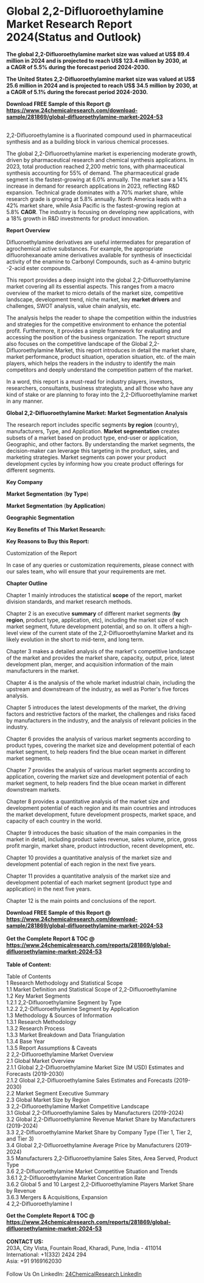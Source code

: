 <h1>Global 2,2-Difluoroethylamine Market Research Report 2024(Status and Outlook)</h1><p><strong>The global 2,2-Difluoroethylamine market size was valued at US$ 89.4 million in 2024 and is projected to reach US$ 123.4 million by 2030, at a CAGR of 5.5% during the forecast period 2024-2030.</strong></p><p>
</p><p><strong>The United States 2,2-Difluoroethylamine market size was valued at US$ 25.6 million in 2024 and is projected to reach US$ 34.5 million by 2030, at a CAGR of 5.1% during the forecast period 2024-2030.</strong></p><div><b>Download FREE Sample of this Report @ 
            <a href="https://www.24chemicalresearch.com/download-sample/281869/global-difluoroethylamine-market-2024-53">
            https://www.24chemicalresearch.com/download-sample/281869/global-difluoroethylamine-market-2024-53</a></b></div><br><p>
</p><p>2,2-Difluoroethylamine is a fluorinated compound used in pharmaceutical synthesis and as a building block in various chemical processes.</p><p>
</p><p>The global 2,2-Difluoroethylamine market is experiencing moderate growth, driven by pharmaceutical research and chemical synthesis applications. In 2023, total production reached 2,200 metric tons, with pharmaceutical synthesis accounting for 55% of demand. The pharmaceutical grade segment is the fastest-growing at 6.0% annually. The market saw a 14% increase in demand for research applications in 2023, reflecting R&amp;D expansion. Technical grade dominates with a 70% market share, while research grade is growing at 5.8% annually. North America leads with a 42% market share, while Asia Pacific is the fastest-growing region at 5.8% <strong>CAGR</strong>. The industry is focusing on developing new applications, with a 18% growth in R&amp;D investments for product innovation.</p><p>
</p><p><strong>Report Overview</strong></p><p>
</p><p></p><p>
</p><p>Difluoroethylamine derivatives are useful intermediates for preparation of agrochemical active substances. For example, the appropriate difluorohexanoate amine derivatives available for synthesis of insecticidal activity of the enamine to Carbonyl Compounds, such as 4-amino butyric -2-acid ester compounds.</p><p>
</p><p>This report provides a deep insight into the global 2,2-Difluoroethylamine market covering all its essential aspects. This ranges from a macro overview of the market to micro details of the market size, competitive landscape, development trend, niche market, key <strong>market drivers</strong> and challenges, SWOT analysis, value chain analysis, etc.</p><p>
</p><p>The analysis helps the reader to shape the competition within the industries and strategies for the competitive environment to enhance the potential profit. Furthermore, it provides a simple framework for evaluating and accessing the position of the business organization. The report structure also focuses on the competitive landscape of the Global 2,2-Difluoroethylamine Market, this report introduces in detail the market share, market performance, product situation, operation situation, etc. of the main players, which helps the readers in the industry to identify the main competitors and deeply understand the competition pattern of the market.</p><p>
</p><p>In a word, this report is a must-read for industry players, investors, researchers, consultants, business strategists, and all those who have any kind of stake or are planning to foray into the 2,2-Difluoroethylamine market in any manner.</p><p>
</p><p><strong>Global 2,2-Difluoroethylamine Market: Market Segmentation Analysis</strong></p><p>
</p><p>The research report includes specific segments <strong>by region</strong> (country), manufacturers, Type, and Application. <strong>Market segmentation</strong> creates subsets of a market based on product type, end-user or application, Geographic, and other factors. By understanding the market segments, the decision-maker can leverage this targeting in the product, sales, and marketing strategies. Market segments can power your product development cycles by informing how you create product offerings for different segments.</p><p>
</p><p><strong>Key Company</strong></p><p>
</p><p>
</p><p><strong>Market Segmentation</strong> (<strong>by Type</strong>)</p><p>
</p><p>
</p><p><strong>Market Segmentation</strong> (<strong>by Application</strong>)</p><p>
</p><p>
</p><p><strong>Geographic Segmentation</strong></p><p>
</p><p>
</p><p><strong>Key Benefits of This Market Research:</strong></p><p>
</p><p>
</p><p><strong>Key Reasons to Buy this Report:</strong></p><p>
</p><p>
</p><p>Customization of the Report</p><p>
</p><p>In case of any queries or customization requirements, please connect with our sales team, who will ensure that your requirements are met.</p><p>
</p><p><strong>Chapter Outline</strong></p><p>
</p><p>Chapter 1 mainly introduces the statistical <strong>scope</strong> of the report, market division standards, and market research methods.</p><p>
</p><p>Chapter 2 is an executive <strong>summary</strong> of different market segments (<strong>by region</strong>, product type, application, etc), including the market size of each market segment, future development potential, and so on. It offers a high-level view of the current state of the 2,2-Difluoroethylamine Market and its likely evolution in the short to mid-term, and long term.</p><p>
</p><p>Chapter 3 makes a detailed analysis of the market's competitive landscape of the market and provides the market share, capacity, output, price, latest development plan, merger, and acquisition information of the main manufacturers in the market.</p><p>
</p><p>Chapter 4 is the analysis of the whole market industrial chain, including the upstream and downstream of the industry, as well as Porter's five forces analysis.</p><p>
</p><p>Chapter 5 introduces the latest developments of the market, the driving factors and restrictive factors of the market, the challenges and risks faced by manufacturers in the industry, and the analysis of relevant policies in the industry.</p><p>
</p><p>Chapter 6 provides the analysis of various market segments according to product types, covering the market size and development potential of each market segment, to help readers find the blue ocean market in different market segments.</p><p>
</p><p>Chapter 7 provides the analysis of various market segments according to application, covering the market size and development potential of each market segment, to help readers find the blue ocean market in different downstream markets.</p><p>
</p><p>Chapter 8 provides a quantitative analysis of the market size and development potential of each region and its main countries and introduces the market development, future development prospects, market space, and capacity of each country in the world.</p><p>
</p><p>Chapter 9 introduces the basic situation of the main companies in the market in detail, including product sales revenue, sales volume, price, gross profit margin, market share, product introduction, recent development, etc.</p><p>
</p><p>Chapter 10 provides a quantitative analysis of the market size and development potential of each region in the next five years.</p><p>
</p><p>Chapter 11 provides a quantitative analysis of the market size and development potential of each market segment (product type and application) in the next five years.</p><p>
</p><p>Chapter 12 is the main points and conclusions of the report.</p><p>

</p><div><b>Download FREE Sample of this Report @ 
            <a href="https://www.24chemicalresearch.com/download-sample/281869/global-difluoroethylamine-market-2024-53">
            https://www.24chemicalresearch.com/download-sample/281869/global-difluoroethylamine-market-2024-53</a></b></div><br><div><b>Get the Complete Report & TOC @ 
            <a href="https://www.24chemicalresearch.com/reports/281869/global-difluoroethylamine-market-2024-53">
            https://www.24chemicalresearch.com/reports/281869/global-difluoroethylamine-market-2024-53</a></b></div><br>
            <b>Table of Content:</b><p>Table of Contents<br />
 1 Research Methodology and Statistical Scope<br />
 1.1 Market Definition and Statistical Scope of 2,2-Difluoroethylamine<br />
 1.2 Key Market Segments<br />
 1.2.1 2,2-Difluoroethylamine Segment by Type<br />
 1.2.2 2,2-Difluoroethylamine Segment by Application<br />
 1.3 Methodology & Sources of Information<br />
 1.3.1 Research Methodology<br />
 1.3.2 Research Process<br />
 1.3.3 Market Breakdown and Data Triangulation<br />
 1.3.4 Base Year<br />
 1.3.5 Report Assumptions & Caveats<br />
 2 2,2-Difluoroethylamine Market Overview<br />
 2.1 Global Market Overview<br />
 2.1.1 Global 2,2-Difluoroethylamine Market Size (M USD) Estimates and Forecasts (2019-2030)<br />
 2.1.2 Global 2,2-Difluoroethylamine Sales Estimates and Forecasts (2019-2030)<br />
 2.2 Market Segment Executive Summary<br />
 2.3 Global Market Size by Region<br />
 3 2,2-Difluoroethylamine Market Competitive Landscape<br />
 3.1 Global 2,2-Difluoroethylamine Sales by Manufacturers (2019-2024)<br />
 3.2 Global 2,2-Difluoroethylamine Revenue Market Share by Manufacturers (2019-2024)<br />
 3.3 2,2-Difluoroethylamine Market Share by Company Type (Tier 1, Tier 2, and Tier 3)<br />
 3.4 Global 2,2-Difluoroethylamine Average Price by Manufacturers (2019-2024)<br />
 3.5 Manufacturers 2,2-Difluoroethylamine Sales Sites, Area Served, Product Type<br />
 3.6 2,2-Difluoroethylamine Market Competitive Situation and Trends<br />
 3.6.1 2,2-Difluoroethylamine Market Concentration Rate<br />
 3.6.2 Global 5 and 10 Largest 2,2-Difluoroethylamine Players Market Share by Revenue<br />
 3.6.3 Mergers & Acquisitions, Expansion<br />
 4 2,2-Difluoroethylamine I</p><div><b>Get the Complete Report & TOC @ 
            <a href="https://www.24chemicalresearch.com/reports/281869/global-difluoroethylamine-market-2024-53">
            https://www.24chemicalresearch.com/reports/281869/global-difluoroethylamine-market-2024-53</a></b></div><br><b>CONTACT US:</b><br>
            203A, City Vista, Fountain Road, Kharadi, Pune, India - 411014<br>
            International: +1(332) 2424 294<br>
            Asia: +91 9169162030 <br><br>
            Follow Us On LinkedIn: <a href="https://www.linkedin.com/company/24chemicalresearch/">24ChemicalResearch LinkedIn</a>